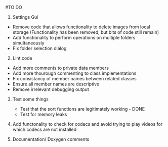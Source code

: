#TO DO

1) Settings Gui
  - Remove code that allows
    functionality to delete
    images from local storage
    (Functionality has been removed,
    but bits of code still remain)
  - Add functionality to perform operations
    on multiple folders simultaneously
  - Fix folder selection dialog

2) Lint code
  - Add more comments to private data members
  - Add more thourough commenting to class
    implementations
  - Fix consistancy of member names between
    related classes
  - Ensure all member names are descriptive
  - Remove irrelevant debugging output
  
3) Test some things
   - Test that the sort functions are
     legitimately working - DONE
   - Test for memory leaks
    
4) Add functonality to check for codecs and
   avoid trying to play videos for which codecs
   are not installed

5) Documentation/ Doxygen comments


